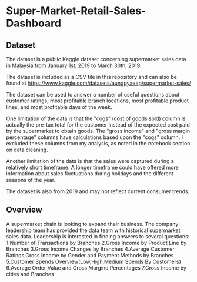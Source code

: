 # Super-Market-Retail-Sales-Dashboard

## Dataset 

The dataset is a public Kaggle dataset concerning supermarket sales data in Malaysia from January 1st, 2019 to March 30th, 2019.

The dataset is included as a CSV file in this repository and can also be found at https://www.kaggle.com/datasets/aungpyaeap/supermarket-sales/

The dataset can be used to answer a number of useful questions about customer ratings, most profitable branch locations, most profitable product lines, and most profitable days of the week. 

One limitation of the data is that the "cogs" (cost of goods sold) column is actually the pre-tax total for the customer instead of the expected cost paid by the supermarket to obtain goods. The "gross income" and "gross margin percentage" columns have calculations based upon the "cogs" column. I excluded these columns from my analysis, as noted in the notebook section on data cleaning. 

Another limitation of the data is that the sales were captured during a relatively short timeframe. A longer timeframe could have offered more information about sales fluctuations during holidays and the different seasons of the year. 

The dataset is also from 2019 and may not reflect current consumer trends.

## Overview
A supermarket chain is looking to expand their business. The company leadership team has provided the data team with historical supermarket sales data. Leadership is interested in finding answers to several questions:
1.Number of Transactions by Branches
2.Gross Income by Product Line by Branches
3.Gross Income Changes by Branches
4.Average Customer Ratings,Gross Income by Gender and Payment Methods by Branches
5.Customer Spends Overview(Low,High,Medium Spends By Customers)
6.Average Order Value and Gross Margine Percentages
7.Gross Income by cities and Branches

